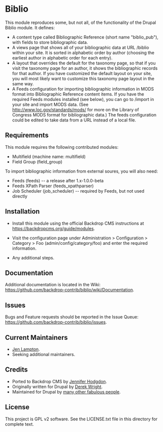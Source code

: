 Biblio
======================

This module reproduces some, but not all, of the functionality of the
Drupal Biblio module. It defines:
- A content type called Bibliographic Reference (short name "biblio_pub"), with
  fields to store bibliographic data.
- A views page that shows all of your bibliographic data at URL /biblio within
  your site. It is sorted in alphabetic order by author (choosing the earliest
  author in alphabetic order for each entry).
- A layout that overrides the default for the taxonomy page, so that if you
  visit the taxonomy page for an author, it shows the bibliographic records for
  that author. If you have customized the default layout on your site, you will
  most likely want to customize this taxonomy page layout in the same way.
- A Feeds configuration for importing bibliographic information in MODS format
  into Bibliographic Reference content items. If you have the required Feeds
  modules installed (see below), you can go to /import in your site and import
  MODS data. (See http://www.loc.gov/standards/mods/ for more on the Library of
  Congress MODS format for bibliographic data.) The feeds configuration could be
  edited to take data from a URL instead of a local file.

Requirements
------------

This module requires the following contributed modules:
- Multifield (machine name: multifield)
- Field Group (field_group)

To import bibliographic information from external soures, you will also need:
- Feeds (feeds) -- a release after 1.x-1.0.0-beta
- Feeds XPath Parser (feeds_xpathparser)
- Job Scheduler (job_scheduler) -- required by Feeds, but not used directly

Installation
------------

- Install this module using the official Backdrop CMS instructions at
  https://backdropcms.org/guide/modules.

- Visit the configuration page under Administration > Configuration > Category >
  Foo (admin/config/category/foo) and enter the required information.

- Any additional steps.

Documentation
-------------

Additional documentation is located in the Wiki:
https://github.com/backdrop-contrib/biblio/wiki/Documentation.

Issues
------

Bugs and Feature requests should be reported in the Issue Queue:
https://github.com/backdrop-contrib/biblio/issues.

Current Maintainers
-------------------

- [Jen Lampton](https://github.com/jenlampton).
- Seeking additional maintainers.

Credits
-------

- Ported to Backdrop CMS by [Jennifer Hodgdon](https://github.com/jhodgdon).
- Originally written for Drupal by [Derek Wright](https://www.drupal.org/u/dww).
- Maintained for Drupal by [many other fabulous people](https://www.drupal.org/node/69435/committers).

License
-------

This project is GPL v2 software.
See the LICENSE.txt file in this directory for complete text.

